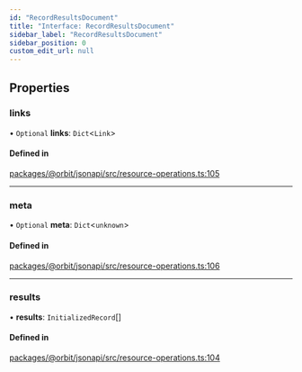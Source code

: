 ```yaml
---
id: "RecordResultsDocument"
title: "Interface: RecordResultsDocument"
sidebar_label: "RecordResultsDocument"
sidebar_position: 0
custom_edit_url: null
---
```


## Properties

### links

• `Optional` **links**: `Dict`<`Link`\>

#### Defined in

[packages/@orbit/jsonapi/src/resource-operations.ts:105](https://github.com/orbitjs/orbit/blob/6e0cbd41/packages/@orbit/jsonapi/src/resource-operations.ts#L105)

___

### meta

• `Optional` **meta**: `Dict`<`unknown`\>

#### Defined in

[packages/@orbit/jsonapi/src/resource-operations.ts:106](https://github.com/orbitjs/orbit/blob/6e0cbd41/packages/@orbit/jsonapi/src/resource-operations.ts#L106)

___

### results

• **results**: `InitializedRecord`[]

#### Defined in

[packages/@orbit/jsonapi/src/resource-operations.ts:104](https://github.com/orbitjs/orbit/blob/6e0cbd41/packages/@orbit/jsonapi/src/resource-operations.ts#L104)
